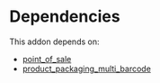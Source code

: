 # Dependencies

This addon depends on:

- [point_of_sale](https://github.com/bringout/oca-ocb-sale)
- [product_packaging_multi_barcode](https://github.com/bringout/oca-warehouse)
